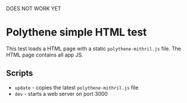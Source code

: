 DOES NOT WORK YET

# Polythene simple HTML test

This test loads a HTML page with a static `polythene-mithril.js` file.
The HTML page contains all app JS.


## Scripts
  
* `update` - copies the latest `polythene-mithril.js` file
* `dev` - starts a web server on port 3000


